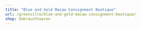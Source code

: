 ```yaml
---
title: "Blue and Gold Macaw Consignment Boutique"
url: /greenville/blue-and-gold-macaw-consignment-boutique/
shop: Gebrauchtwaren
---
```

